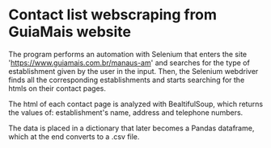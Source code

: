 # Contact list webscraping from GuiaMais website

  The program performs an automation with Selenium that enters the site 'https://www.guiamais.com.br/manaus-am' and searches for the type of establishment given by the user in the input. Then, the Selenium webdriver finds all the corresponding establishments and starts searching for the htmls on their contact pages.
  
  The html of each contact page is analyzed with BealtifulSoup, which returns the values of: establishment's name, address and telephone numbers.
  
  The data is placed in a dictionary that later becomes a Pandas dataframe, which at the end converts to a .csv file.
